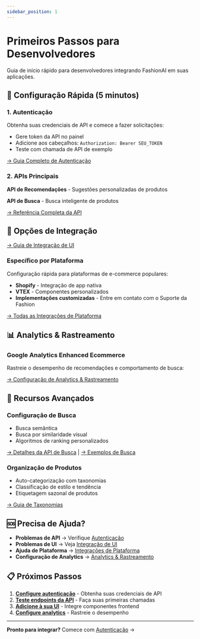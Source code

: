 ```yaml
---
sidebar_position: 1
---
```


# Primeiros Passos para Desenvolvedores

Guia de início rápido para desenvolvedores integrando FashionAI em suas aplicações.

## 🚀 Configuração Rápida (5 minutos)

### 1. Autenticação
Obtenha suas credenciais de API e comece a fazer solicitações:
- Gere token da API no painel
- Adicione aos cabeçalhos: `Authorization: Bearer SEU_TOKEN`
- Teste com chamada de API de exemplo

[→ Guia Completo de Autenticação](./authentication)

### 2. APIs Principais
**API de Recomendações** - Sugestões personalizadas de produtos

**API de Busca** - Busca inteligente de produtos

[→ Referência Completa da API](./api-endpoints)

## 🔧 Opções de Integração

[→ Guia de Integração de UI](./ui-integration)

### Específico por Plataforma
Configuração rápida para plataformas de e-commerce populares:
- **Shopify** - Integração de app nativa
- **VTEX** - Componentes personalizados
- **Implementações customizadas** - Entre em contato com o Suporte da Fashion

[→ Todas as Integrações de Plataforma](./Integrations/)

## 📊 Analytics & Rastreamento

### Google Analytics Enhanced Ecommerce
Rastreie o desempenho de recomendações e comportamento de busca:

[→ Configuração de Analytics & Rastreamento](./Analytics/)

## 🎯 Recursos Avançados

### Configuração de Busca
- Busca semântica
- Busca por similaridade visual
- Algoritmos de ranking personalizados

[→ Detalhes da API de Busca](./Search/overview) | [→ Exemplos de Busca](./Search/examples)

### Organização de Produtos
- Auto-categorização com taxonomias
- Classificação de estilo e tendência
- Etiquetagem sazonal de produtos

[→ Guia de Taxonomias](../user-guide/taxonomies)


## 🆘 Precisa de Ajuda?

- **Problemas de API** → Verifique [Autenticação](./authentication)
- **Problemas de UI** → Veja [Integração de UI](./ui-integration)
- **Ajuda de Plataforma** → [Integrações de Plataforma](./Integrations/)
- **Configuração de Analytics** → [Analytics & Rastreamento](./Analytics/)

## 📋 Próximos Passos

1. **[Configure autenticação](./authentication)** - Obtenha suas credenciais de API
2. **[Teste endpoints da API](./api-endpoints)** - Faça suas primeiras chamadas
3. **[Adicione à sua UI](./ui-integration)** - Integre componentes frontend
4. **[Configure analytics](./Analytics/)** - Rastreie o desempenho

---

**Pronto para integrar?** Comece com [Autenticação](./authentication) →